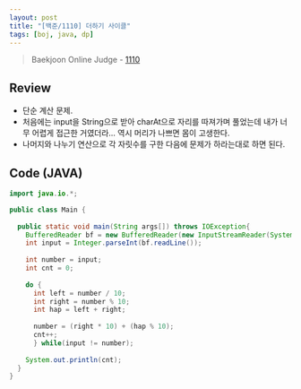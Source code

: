 ```yaml
---
layout: post
title: "[백준/1110] 더하기 사이클"
tags: [boj, java, dp]
---
```

> Baekjoon Online Judge - [1110](https://www.acmicpc.net/problem/1110)

## Review
* 단순 계산 문제.
* 처음에는 input을 String으로 받아 charAt으로 자리를 따져가며 풀었는데 내가 너무 어렵게 접근한 거였더라... 역시 머리가 나쁘면 몸이 고생한다.
* 나머지와 나누기 연산으로 각 자릿수를 구한 다음에 문제가 하라는대로 하면 된다.

## Code (JAVA)
```java
import java.io.*;

public class Main {
  
  public static void main(String args[]) throws IOException{
    BufferedReader bf = new BufferedReader(new InputStreamReader(System.in));
    int input = Integer.parseInt(bf.readLine());
    
    int number = input;
    int cnt = 0;
    
    do {
      int left = number / 10;
      int right = number % 10;
      int hap = left + right;
      
      number = (right * 10) + (hap % 10);
      cnt++;
      } while(input != number);
    
    System.out.println(cnt);
  }
}
```